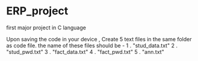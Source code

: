 # ERP_project
first major project in C language

Upon saving the code in your device , Create 5 text files in the same folder as code file.
the name of these files should be - 
1 . "stud_data.txt"
2 . "stud_pwd.txt"
3 . "fact_data.txt"
4 . "fact_pwd.txt"
5 . "ann.txt"
